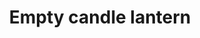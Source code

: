 ---
layout: item
title: Empty candle lantern
item-id: 4527
datatable: true
id: 4527
name: "Empty candle lantern"
members: true
lowalch: 4
highalch: 6
examine: "Put a candle in to complete it."
monsters:
  - id: 481
    name: "Cave bug"
    members: true
    combat_level: 6
    wiki_url: "https://oldschool.runescape.wiki/w/Cave_bug#Level_6"
    drops:
      - quantity: "1"
        rarity: 0.0078125
        drop_requirements: null
  - id: 483
    name: "Cave bug"
    members: true
    combat_level: 96
    wiki_url: "https://oldschool.runescape.wiki/w/Cave_bug#Level_96"
    drops:
      - quantity: "1"
        rarity: 0.0078125
        drop_requirements: null
---